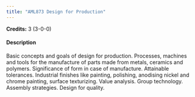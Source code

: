 ```yaml
---
title: "AML873 Design for Production"
---
```

**Credits:** 3 (3-0-0)

#### Description
Basic concepts and goals of design for production. Processes, machines and tools for the manufacture of parts made from metals, ceramics and polymers. Significance of form in case of manufacture. Attainable tolerances. Industrial finishes like painting, polishing, anodising nickel and chrome painting, surface texturizing. Value analysis. Group technology. Assembly strategies. Design for quality.